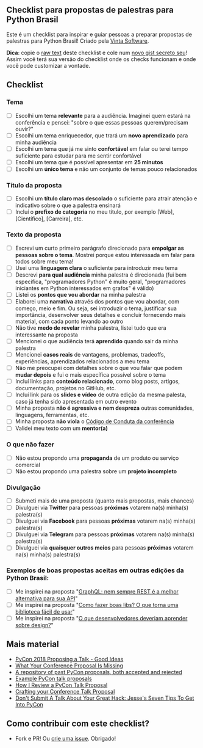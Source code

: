 ## Checklist para propostas de palestras para Python Brasil
Este é um checklist para inspirar e guiar pessoas a preparar propostas de palestras para Python Brasil! Criado pela [Vinta Software](https://www.vinta.com.br/).

**Dica**: copie o [raw text](https://raw.githubusercontent.com/vintasoftware/checklist-para-propostas-pybr/master/README.md) deste checklist e cole num [novo gist secreto seu](https://gist.github.com/)! Assim você terá sua versão do checklist onde os checks funcionam e onde você pode customizar a vontade.

## Checklist

### Tema
- [ ] Escolhi um tema **relevante** para a audiência. Imaginei quem estará na conferência e pensei: "sobre o que essas pessoas querem/precisam ouvir?"
- [ ] Escolhi um tema enriquecedor, que trará um **novo aprendizado** para minha audiência
- [ ] Escolhi um tema que já me sinto **confortável** em falar ou terei tempo suficiente para estudar para me sentir confortável
- [ ] Escolhi um tema que é possível apresentar em **25 minutos**
- [ ] Escolhi um **único tema** e não um conjunto de temas pouco relacionados

### Título da proposta
- [ ] Escolhi um **título claro mas descolado** o suficiente para atrair atenção e indicativo sobre o que a palestra ensinará
- [ ] Incluí o **prefixo de categoria** no meu título, por exemplo [Web], [Científico], [Carreira], etc.

### Texto da proposta
- [ ] Escrevi um curto primeiro parágrafo direcionado para **empolgar as pessoas sobre o tema**. Mostrei porque estou interessada em falar para todos sobre meu tema!
- [ ] Usei uma **linguagem clara** o suficiente para introduzir meu tema
- [ ] Descrevi **para qual audiência** minha palestra é direcionada (fui bem específica, "programadores Python" é muito geral, "programadores iniciantes em Python interessados em grafos" é válido)
- [ ] Listei os **pontos que vou abordar** na minha palestra
- [ ] Elaborei uma **narrativa** através dos pontos que vou abordar, com começo, meio e fim. Ou seja, sei introduzir o tema, justificar sua importância, desenvolver seus detalhes e concluir fornecendo mais material, com cada ponto levando ao outro
- [ ] Não tive **medo de revelar** minha palestra, listei tudo que era interessante na proposta
- [ ] Mencionei o que audiência terá **aprendido** quando sair da minha palestra
- [ ] Mencionei **casos reais** de vantagens, problemas, tradeoffs, experiências, aprendizados relacionados a meu tema
- [ ] Não me preocupei com detalhes sobre o que vou falar que podem **mudar depois** e fui o mais específica possível sobre o tema
- [ ] Incluí links para **conteúdo relacionado**, como blog posts, artigos, documentação, projetos no GitHub, etc.
- [ ] Incluí link para os **slides e vídeo** de outra edição da mesma palesta, caso já tenha sido apresentada em outro evento
- [ ] Minha proposta **não é agressiva e nem despreza** outras comunidades, linguagens, ferramentas, etc.
- [ ] Minha proposta **não viola** o [Código de Conduta da conferência](https://2018.pythonbrasil.org.br/codigo-de-conduta/)
- [ ] Validei meu texto com um **mentor(a)**

### O que não fazer
- [ ] Não estou propondo uma **propaganda** de um produto ou serviço comercial
- [ ] Não estou propondo uma palestra sobre um **projeto incompleto**
 
### Divulgação
- [ ] Submeti mais de uma proposta (quanto mais propostas, mais chances)
- [ ] Divulguei via **Twitter** para pessoas **próximas** votarem na(s) minha(s) palestra(s)
- [ ] Divulguei via **Facebook** para pessoas **próximas** votarem na(s) minha(s) palestra(s)
- [ ] Divulguei via **Telegram** para pessoas **próximas** votarem na(s) minha(s) palestra(s)
- [ ] Divulguei via **quaisquer outros meios** para pessoas **próximas** votarem na(s) minha(s) palestra(s)

### Exemplos de boas propostas aceitas em outras edições da Python Brasil:
- [ ] Me inspirei na proposta "[GraphQL: nem sempre REST é a melhor alternativa para sua API](https://speakerfight.com/events/python-brasil-13-palestras/#graphql-nem-sempre-rest-e-a-melhor-alternativa-para-sua-api)"
- [ ] Me inspirei na proposta "[Como fazer boas libs? O que torna uma biblioteca fácil de usar](https://speakerfight.com/events/python-brasil12-apresentacoes/#como-fazer-boas-libs-o-que-torna-uma-biblioteca-facil-de-usar-3)"
- [ ] Me inspirei na proposta "[O que desenvolvedores deveriam aprender sobre design?](https://speakerfight.com/events/python-brasil-13-palestras/#o-que-desenvolvedores-deveriam-aprender-sobre-design)"

## Mais material
- [PyCon 2018 Proposing a Talk - Good Ideas](https://us.pycon.org/2018/speaking/talks/)
- [What Your Conference Proposal Is Missing](http://www.sarahmei.com/blog/2014/04/07/what-your-conference-proposal-is-missing/)
- [A repository of past PyCon proposals, both accepted and rejected](https://github.com/akaptur/pycon-proposals)
- [Example PyCon talk proposals](http://rhodesmill.org/brandon/2013/example-pycon-proposals/)
- [How I Review a PyCon Talk Proposal](https://doughellmann.com/blog/2011/10/18/how-i-review-a-pycon-talk-proposal/)
- [Crafting your Conference Talk Proposal](http://procrastinatingdev.com/programming/crafting-your-conference-talk-proposal/)
- [Don't Submit A Talk About Your Great Hack: Jesse's Seven Tips To Get Into PyCon](https://emptysqua.re/blog/seven-tips-for-pycon/)

## Como contribuir com este checklist?
- Fork e PR! Ou [crie uma issue](https://github.com/vintasoftware/checklist-para-propostas-pybr/issues). Obrigado!
